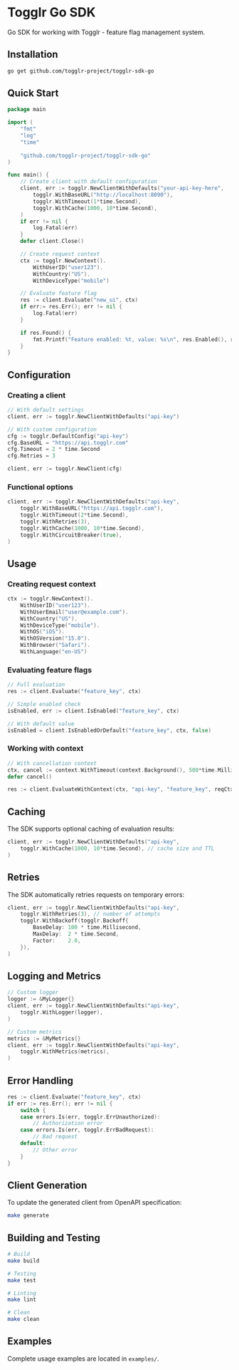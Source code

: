 # Togglr Go SDK

Go SDK for working with Togglr - feature flag management system.

## Installation

```bash
go get github.com/togglr-project/togglr-sdk-go
```

## Quick Start

```go
package main

import (
    "fmt"
    "log"
    "time"
    
    "github.com/togglr-project/togglr-sdk-go"
)

func main() {
    // Create client with default configuration
    client, err := togglr.NewClientWithDefaults("your-api-key-here",
        togglr.WithBaseURL("http://localhost:8090"),
        togglr.WithTimeout(1*time.Second),
        togglr.WithCache(1000, 10*time.Second),
    )
    if err != nil {
        log.Fatal(err)
    }
    defer client.Close()

    // Create request context
    ctx := togglr.NewContext().
        WithUserID("user123").
        WithCountry("US").
        WithDeviceType("mobile")

    // Evaluate feature flag
    res := client.Evaluate("new_ui", ctx)
    if err:= res.Err(); err != nil {
        log.Fatal(err)
    }

    if res.Found() {
        fmt.Printf("Feature enabled: %t, value: %s\n", res.Enabled(), res.Value())
    }
}
```

## Configuration

### Creating a client

```go
// With default settings
client, err := togglr.NewClientWithDefaults("api-key")

// With custom configuration
cfg := togglr.DefaultConfig("api-key")
cfg.BaseURL = "https://api.togglr.com"
cfg.Timeout = 2 * time.Second
cfg.Retries = 3

client, err := togglr.NewClient(cfg)
```

### Functional options

```go
client, err := togglr.NewClientWithDefaults("api-key",
    togglr.WithBaseURL("https://api.togglr.com"),
    togglr.WithTimeout(2*time.Second),
    togglr.WithRetries(3),
    togglr.WithCache(1000, 10*time.Second),
    togglr.WithCircuitBreaker(true),
)
```

## Usage

### Creating request context

```go
ctx := togglr.NewContext().
    WithUserID("user123").
    WithUserEmail("user@example.com").
    WithCountry("US").
    WithDeviceType("mobile").
    WithOS("iOS").
    WithOSVersion("15.0").
    WithBrowser("Safari").
    WithLanguage("en-US")
```

### Evaluating feature flags

```go
// Full evaluation
res := client.Evaluate("feature_key", ctx)

// Simple enabled check
isEnabled, err := client.IsEnabled("feature_key", ctx)

// With default value
isEnabled = client.IsEnabledOrDefault("feature_key", ctx, false)
```

### Working with context

```go
// With cancellation context
ctx, cancel := context.WithTimeout(context.Background(), 500*time.Millisecond)
defer cancel()

res := client.EvaluateWithContext(ctx, "api-key", "feature_key", reqCtx)
```

## Caching

The SDK supports optional caching of evaluation results:

```go
client, err := togglr.NewClientWithDefaults("api-key",
    togglr.WithCache(1000, 10*time.Second), // cache size and TTL
)
```

## Retries

The SDK automatically retries requests on temporary errors:

```go
client, err := togglr.NewClientWithDefaults("api-key",
    togglr.WithRetries(3), // number of attempts
    togglr.WithBackoff(togglr.Backoff{
        BaseDelay: 100 * time.Millisecond,
        MaxDelay:  2 * time.Second,
        Factor:    2.0,
    }),
)
```

## Logging and Metrics

```go
// Custom logger
logger := &MyLogger{}
client, err := togglr.NewClientWithDefaults("api-key",
    togglr.WithLogger(logger),
)

// Custom metrics
metrics := &MyMetrics{}
client, err := togglr.NewClientWithDefaults("api-key",
    togglr.WithMetrics(metrics),
)
```

## Error Handling

```go
res := client.Evaluate("feature_key", ctx)
if err := res.Err(); err != nil {
    switch {
    case errors.Is(err, togglr.ErrUnauthorized):
        // Authorization error
    case errors.Is(err, togglr.ErrBadRequest):
        // Bad request
    default:
        // Other error
    }
}
```

## Client Generation

To update the generated client from OpenAPI specification:

```bash
make generate
```

## Building and Testing

```bash
# Build
make build

# Testing
make test

# Linting
make lint

# Clean
make clean
```

## Examples

Complete usage examples are located in `examples/`.
